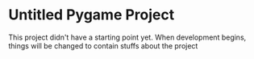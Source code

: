 # Untitled Pygame Project
This project didn't have a starting point yet. When development begins, things will be changed to contain stuffs about the project
